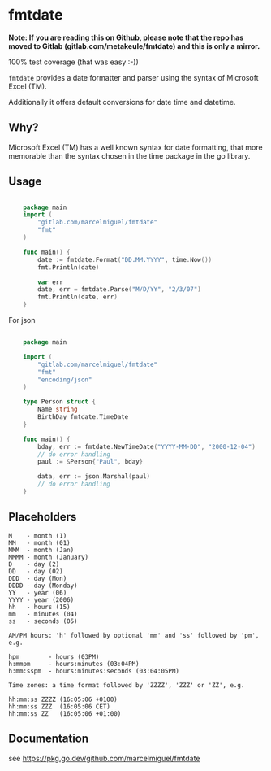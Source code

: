 fmtdate
=======

**Note: If you are reading this on Github, please note that the repo has moved to Gitlab (gitlab.com/metakeule/fmtdate) and this is only a mirror.**

100% test coverage (that was easy :-))

`fmtdate` provides a date formatter and parser using the syntax of Microsoft Excel (TM). 

Additionally it offers default conversions for date time and datetime.

Why?
----

Microsoft Excel (TM) has a well known syntax for date formatting, that more 
memorable than the syntax chosen in the time package in the go library.

Usage
-----

```go

	package main
	import (
		"gitlab.com/marcelmiguel/fmtdate"
		"fmt"
	)

	func main() {
		date := fmtdate.Format("DD.MM.YYYY", time.Now())
		fmt.Println(date)

		var err
		date, err = fmtdate.Parse("M/D/YY", "2/3/07")
		fmt.Println(date, err)
	}

```

For json

```go

    package main

    import (
        "gitlab.com/marcelmiguel/fmtdate"
        "fmt"
        "encoding/json"
    )

    type Person struct {
        Name string
        BirthDay fmtdate.TimeDate
    }

    func main() {
        bday, err := fmtdate.NewTimeDate("YYYY-MM-DD", "2000-12-04")
        // do error handling
        paul := &Person{"Paul", bday}

        data, err := json.Marshal(paul)
        // do error handling
    }
```

Placeholders
------------

	M    - month (1)
	MM   - month (01)
	MMM  - month (Jan)
	MMMM - month (January)
	D    - day (2)
	DD   - day (02)
	DDD  - day (Mon)
	DDDD - day (Monday)
	YY   - year (06)
	YYYY - year (2006)
    hh   - hours (15)
	mm   - minutes (04)
	ss   - seconds (05)
    
	AM/PM hours: 'h' followed by optional 'mm' and 'ss' followed by 'pm', e.g.
    
    hpm        - hours (03PM)
    h:mmpm     - hours:minutes (03:04PM)
    h:mm:sspm  - hours:minutes:seconds (03:04:05PM)
    
    Time zones: a time format followed by 'ZZZZ', 'ZZZ' or 'ZZ', e.g.
    
    hh:mm:ss ZZZZ (16:05:06 +0100)
    hh:mm:ss ZZZ  (16:05:06 CET)
	hh:mm:ss ZZ   (16:05:06 +01:00)
  

Documentation
-------------

see https://pkg.go.dev/github.com/marcelmiguel/fmtdate